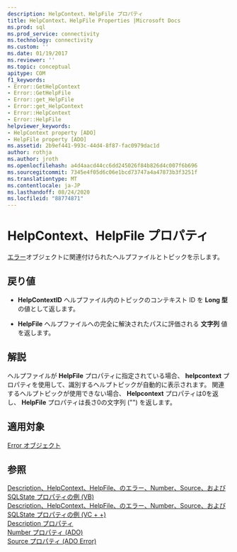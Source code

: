 ```yaml
---
description: HelpContext、HelpFile プロパティ
title: HelpContext、HelpFile Properties |Microsoft Docs
ms.prod: sql
ms.prod_service: connectivity
ms.technology: connectivity
ms.custom: ''
ms.date: 01/19/2017
ms.reviewer: ''
ms.topic: conceptual
apitype: COM
f1_keywords:
- Error::GetHelpContext
- Error::GetHelpFile
- Error::get_HelpFile
- Error::get_HelpContext
- Error::HelpContext
- Error::HelpFile
helpviewer_keywords:
- HelpContext property [ADO]
- HelpFile property [ADO]
ms.assetid: 2b9ef441-993c-44d4-8f87-fac0979dac1d
author: rothja
ms.author: jroth
ms.openlocfilehash: a4d4aacd44cc6dd245026f84b826d4c007f6b696
ms.sourcegitcommit: 7345e4f05d6c06e1bcd73747a4a47873b3f3251f
ms.translationtype: MT
ms.contentlocale: ja-JP
ms.lasthandoff: 08/24/2020
ms.locfileid: "88774871"
---
```

# <a name="helpcontext-helpfile-properties"></a>HelpContext、HelpFile プロパティ
[エラー](./error-object.md)オブジェクトに関連付けられたヘルプファイルとトピックを示します。  
  
## <a name="return-values"></a>戻り値  
  
-   **HelpContextID** ヘルプファイル内のトピックのコンテキスト ID を **Long 型** の値として返します。  
  
-   **HelpFile** ヘルプファイルへの完全に解決されたパスに評価される **文字列** 値を返します。  
  
## <a name="remarks"></a>解説  
 ヘルプファイルが **HelpFile** プロパティに指定されている場合、 **helpcontext** プロパティを使用して、識別するヘルプトピックが自動的に表示されます。 関連するヘルプトピックが使用できない場合、 **Helpcontext** プロパティは0を返し、 **HelpFile** プロパティは長さ0の文字列 ("") を返します。  
  
## <a name="applies-to"></a>適用対象  
 [Error オブジェクト](./error-object.md)  
  
## <a name="see-also"></a>参照  
 [Description、HelpContext、HelpFile、のエラー、Number、Source、および SQLState プロパティの例 (VB)](./description-helpcontext-helpfile-nativeerror-number-source-example-vb.md)   
 [Description、HelpContext、HelpFile、のエラー、Number、Source、および SQLState プロパティの例 (VC + +)](./description-helpcontext-helpfile-nativeerror-number-source-example-vc.md)   
 [Description プロパティ](./description-property.md)   
 [Number プロパティ (ADO)](./number-property-ado.md)   
 [Source プロパティ (ADO Error)](./source-property-ado-error.md)